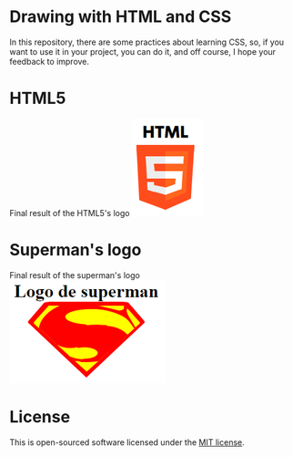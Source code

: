 # Drawing with HTML and CSS

In this repository, there are some practices about learning CSS, so, if you want to use it in your project, you can do it, and off course, I hope your feedback to improve.

# HTML5
Final result of the HTML5's logo
![](./screens/html.png)

# Superman's logo
Final result of the superman's logo
![](./screens/superman.png)

# License
This is open-sourced software licensed under the [MIT license](https://opensource.org/licenses/MIT).